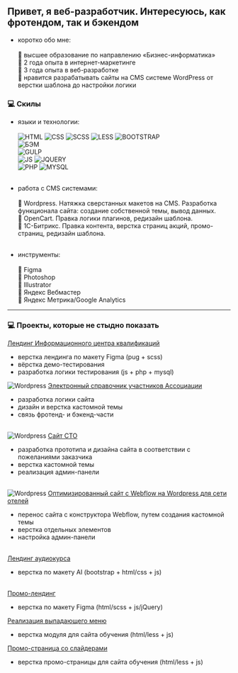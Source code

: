 ## Привет, я веб-разработчик. Интересуюсь, как фротендом, так и бэкендом

- коротко обо мне:<br><br>
📍 высшее образование по направлению «Бизнес-информатика»<br>
📍 2 года опыта в интернет-маркетинге<br>
📍 3 года опыта в веб-разработке<br>
📍 нравится разрабатывать сайты на CMS системе WordPress от верстки шаблона до настройки логики

### 💻 Скилы

- языки и технологии:<br><br>
![HTML](https://img.shields.io/badge/-html-orange)
![CSS](https://img.shields.io/badge/-css-green)
![SCSS](https://img.shields.io/badge/-scss-blueviolet)
![LESS](https://img.shields.io/badge/-less-blue)
![BOOTSTRAP](https://img.shields.io/badge/-bootstrap-blueviolet)<br>
![БЭМ](https://img.shields.io/badge/-bem-blue)<br>
![GULP](https://img.shields.io/badge/-gulp-red)<br>
![JS](https://img.shields.io/badge/-js-yellow)
![JQUERY](https://img.shields.io/badge/-jquery-blue)<br>
![PHP](https://img.shields.io/badge/-php-blue)
![MYSQL](https://img.shields.io/badge/-mysql-blue)<br><br>

- работа с CMS системами:<br><br>
📍 Wordpress. Натяжка сверстанных макетов на CMS. Разработка функционала сайта: создание собственной темы, вывод данных.<br>
📍 OpenCart. Правка логики плагинов, редизайн шаблона.<br>
📍 1С-Битрикс. Правка контента, верстка страниц акций, промо-страниц, редизайн шаблона.<br><br>

- инструменты:<br><br>
📍 Figma <br>
📍 Photoshop<br>
📍 Illustrator<br>
📍 Яндекс Вебмастер <br>
📍 Яндекс Метрика/Google Analytics

<hr>

### 💻 Проекты, которые не стыдно показать

[Лендинг Информационного центра квалификаций](https://infonok.ru/)
- верстка лендинга по макету Figma (pug + scss)
- вёрстка демо-тестирования
- разработка логики тестирования (js + php + mysql)

![Wordpress](https://img.shields.io/badge/-wordpress-blue) [Электронный справочник участников Ассоциации](https://opsr.ru/)
- разработка логики сайта
- дизайн и верстка кастомной темы
- связь фротенд- и бэкенд-части<br><br>

![Wordpress](https://img.shields.io/badge/-wordpress-blue) [Сайт СТО](https://trans-hub.ru/)
- разработка прототипа и дизайна сайта в соответствии с пожеланиями заказчика
- верстка кастомной темы
- реализация админ-панели<br><br>

![Wordpress](https://img.shields.io/badge/-wordpress-blue) [Оптимизированный сайт с Webflow на Wordpress для сети отелей](https://www.kravtgroup.com/)
- перенос сайта с конструктора Webflow, путем создания кастомной темы
- верстка отдельных элементов
- настройка админ-панели<br><br>

[Лендинг аудиокурса](https://language-efficiency.com/jane_stories/)
- верстка по макету AI (bootstrap + html/css + js)<br><br>

[Промо-лендинг](https://langme.ru/lk/promo/summer-21.php)
- верстка по макету Figma (html/scss + js/jQuery)

[Реализация выпадающего меню](http://s98172cd.beget.tech/test9/)
- верстка модуля для сайта обучения (html/less + js)

[Промо-страница со слайдерами](http://s98172cd.beget.tech/test6/)
- верстка промо-страницы для сайта обучения (html/less + js)
